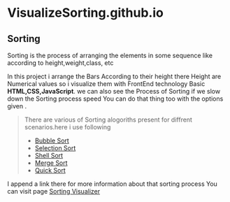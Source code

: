 # VisualizeSorting.github.io
## Sorting
Sorting is the process of arranging the elements in some sequence like according to height,weight,class, etc

In this project i arrange the Bars According to their height there Height are Numerical values so i
visualize them with FrontEnd technology Basic **HTML,CSS,JavaScript**. we can also see the Process of Sorting 
if we slow down the Sorting process speed You can do that thing too with the options given .

>There are various of Sorting alogoriths present for diffrent scenarios.here i use following
>- [Bubble Sort](https://www.geeksforgeeks.org/bubble-sort/)
>- [Selection Sort](https://www.geeksforgeeks.org/selection-sort/)
>- [Shell Sort](https://www.tutorialspoint.com/data_structures_algorithms/shell_sort_algorithm.htm)
>- [Merge Sort](https://www.geeksforgeeks.org/merge-sort/)
>- [Quick Sort](https://www.geeksforgeeks.org/quick-sort/)

I append a link there for more information about that sorting process
You can visit page [Sorting Visualizer](https://tushar-s-patel.github.io/VisualizeSorting.github.io/Project_sort/)

